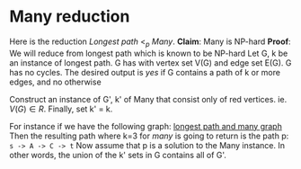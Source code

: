 # Many reduction
Here is the reduction *Longest path* $<_p$ *Many*.
**Claim**: Many is NP-hard
**Proof**: We will reduce from longest path which is known to be NP-hard
Let G, k be an instance of longest path.
G has with vertex set V(G) and edge set E(G).
G has no cycles.
The desired output is *yes* if G contains a path of k or more edges, and no otherwise

Construct an instance of G', k'  of Many that consist only of red vertices. ie.
$V(G) \in R$. Finally, set k' = k.

For instance if we have the following graph:
[longest path and many graph](./longest_path_many_reduction.png)
Then the resulting path where k=3 for *many* is going to return is the path p: `s -> A -> C -> t` 
Now assume that p is a solution to the Many instance.
In other words, the union of the k' sets in G contains all of G'.




